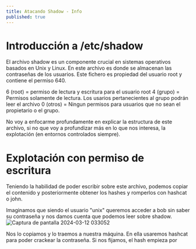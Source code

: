```yaml
---
title: Atacando Shadow - Info
published: true
---
```

# [](#header-1) Introducción a /etc/shadow 
El archivo shadow es un componente crucial en sistemas operativos basados en Unix y Linux. En este archivo es donde se almacenan las contraseñas de los usuarios. Este fichero es propiedad del usuario root y contiene el permiso 640.

6 (root) =  permiso de lectura y escritura para el usuario root 
4 (grupo) = Permisos solamente de lectura. Los usarios pertanecientes al grupo podrán leer el archivo
0 (otros) = Ningun permisos para usuarios que no sean el propietario o el grupo.

No voy a enfocarme profundamente en explicar la estructura de este archivo, si no que voy a profundizar más en lo que nos interesa, la explotación (en entornos controlados siempre).

# [](#header-1) Explotación con permiso de escritura
Teniendo la habilidad de poder escribir sobre este archivo, podemos copiar el contenido y posteriormente obtener los hashes y romperlos con hashcat o john.

Imaginamos que siendo el usuario "unix" queremos acceder a bob sin saber su contraseña y nos damos cuenta que podemos leer sobre shadow. 
![Captura de pantalla 2024-03-12 033052](https://github.com/cerodah/blog/assets/82907557/66a56b94-7f61-4efe-b64f-3ba853c59473)

Nos lo copiamos y lo traemos a nuestra máquina. En ella usaremos hashcat para poder crackear la contraseña. Si nos fijamos, el hash empieza por 
